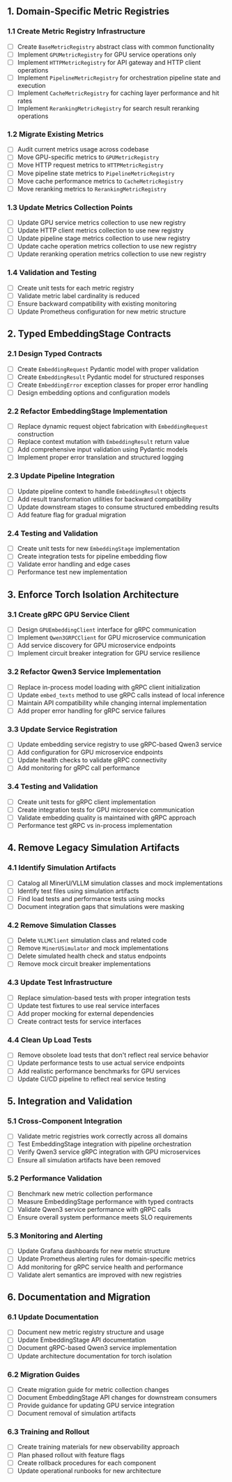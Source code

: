 ## 1. Domain-Specific Metric Registries

### 1.1 Create Metric Registry Infrastructure

- [ ] Create `BaseMetricRegistry` abstract class with common functionality
- [ ] Implement `GPUMetricRegistry` for GPU service operations only
- [ ] Implement `HTTPMetricRegistry` for API gateway and HTTP client operations
- [ ] Implement `PipelineMetricRegistry` for orchestration pipeline state and execution
- [ ] Implement `CacheMetricRegistry` for caching layer performance and hit rates
- [ ] Implement `RerankingMetricRegistry` for search result reranking operations

### 1.2 Migrate Existing Metrics

- [ ] Audit current metrics usage across codebase
- [ ] Move GPU-specific metrics to `GPUMetricRegistry`
- [ ] Move HTTP request metrics to `HTTPMetricRegistry`
- [ ] Move pipeline state metrics to `PipelineMetricRegistry`
- [ ] Move cache performance metrics to `CacheMetricRegistry`
- [ ] Move reranking metrics to `RerankingMetricRegistry`

### 1.3 Update Metrics Collection Points

- [ ] Update GPU service metrics collection to use new registry
- [ ] Update HTTP client metrics collection to use new registry
- [ ] Update pipeline stage metrics collection to use new registry
- [ ] Update cache operation metrics collection to use new registry
- [ ] Update reranking operation metrics collection to use new registry

### 1.4 Validation and Testing

- [ ] Create unit tests for each metric registry
- [ ] Validate metric label cardinality is reduced
- [ ] Ensure backward compatibility with existing monitoring
- [ ] Update Prometheus configuration for new metric structure

## 2. Typed EmbeddingStage Contracts

### 2.1 Design Typed Contracts

- [ ] Create `EmbeddingRequest` Pydantic model with proper validation
- [ ] Create `EmbeddingResult` Pydantic model for structured responses
- [ ] Create `EmbeddingError` exception classes for proper error handling
- [ ] Design embedding options and configuration models

### 2.2 Refactor EmbeddingStage Implementation

- [ ] Replace dynamic request object fabrication with `EmbeddingRequest` construction
- [ ] Replace context mutation with `EmbeddingResult` return value
- [ ] Add comprehensive input validation using Pydantic models
- [ ] Implement proper error translation and structured logging

### 2.3 Update Pipeline Integration

- [ ] Update pipeline context to handle `EmbeddingResult` objects
- [ ] Add result transformation utilities for backward compatibility
- [ ] Update downstream stages to consume structured embedding results
- [ ] Add feature flag for gradual migration

### 2.4 Testing and Validation

- [ ] Create unit tests for new `EmbeddingStage` implementation
- [ ] Create integration tests for pipeline embedding flow
- [ ] Validate error handling and edge cases
- [ ] Performance test new implementation

## 3. Enforce Torch Isolation Architecture

### 3.1 Create gRPC GPU Service Client

- [ ] Design `GPUEmbeddingClient` interface for gRPC communication
- [ ] Implement `Qwen3GRPCClient` for GPU microservice communication
- [ ] Add service discovery for GPU microservice endpoints
- [ ] Implement circuit breaker integration for GPU service resilience

### 3.2 Refactor Qwen3 Service Implementation

- [ ] Replace in-process model loading with gRPC client initialization
- [ ] Update `embed_texts` method to use gRPC calls instead of local inference
- [ ] Maintain API compatibility while changing internal implementation
- [ ] Add proper error handling for gRPC service failures

### 3.3 Update Service Registration

- [ ] Update embedding service registry to use gRPC-based Qwen3 service
- [ ] Add configuration for GPU microservice endpoints
- [ ] Update health checks to validate gRPC connectivity
- [ ] Add monitoring for gRPC call performance

### 3.4 Testing and Validation

- [ ] Create unit tests for gRPC client implementation
- [ ] Create integration tests for GPU microservice communication
- [ ] Validate embedding quality is maintained with gRPC approach
- [ ] Performance test gRPC vs in-process implementation

## 4. Remove Legacy Simulation Artifacts

### 4.1 Identify Simulation Artifacts

- [ ] Catalog all MinerU/VLLM simulation classes and mock implementations
- [ ] Identify test files using simulation artifacts
- [ ] Find load tests and performance tests using mocks
- [ ] Document integration gaps that simulations were masking

### 4.2 Remove Simulation Classes

- [ ] Delete `VLLMClient` simulation class and related code
- [ ] Remove `MinerUSimulator` and mock implementations
- [ ] Delete simulated health check and status endpoints
- [ ] Remove mock circuit breaker implementations

### 4.3 Update Test Infrastructure

- [ ] Replace simulation-based tests with proper integration tests
- [ ] Update test fixtures to use real service interfaces
- [ ] Add proper mocking for external dependencies
- [ ] Create contract tests for service interfaces

### 4.4 Clean Up Load Tests

- [ ] Remove obsolete load tests that don't reflect real service behavior
- [ ] Update performance tests to use actual service endpoints
- [ ] Add realistic performance benchmarks for GPU services
- [ ] Update CI/CD pipeline to reflect real service testing

## 5. Integration and Validation

### 5.1 Cross-Component Integration

- [ ] Validate metric registries work correctly across all domains
- [ ] Test EmbeddingStage integration with pipeline orchestration
- [ ] Verify Qwen3 service gRPC integration with GPU microservices
- [ ] Ensure all simulation artifacts have been removed

### 5.2 Performance Validation

- [ ] Benchmark new metric collection performance
- [ ] Measure EmbeddingStage performance with typed contracts
- [ ] Validate Qwen3 service performance with gRPC calls
- [ ] Ensure overall system performance meets SLO requirements

### 5.3 Monitoring and Alerting

- [ ] Update Grafana dashboards for new metric structure
- [ ] Update Prometheus alerting rules for domain-specific metrics
- [ ] Add monitoring for gRPC service health and performance
- [ ] Validate alert semantics are improved with new registries

## 6. Documentation and Migration

### 6.1 Update Documentation

- [ ] Document new metric registry structure and usage
- [ ] Update EmbeddingStage API documentation
- [ ] Document gRPC-based Qwen3 service implementation
- [ ] Update architecture documentation for torch isolation

### 6.2 Migration Guides

- [ ] Create migration guide for metric collection changes
- [ ] Document EmbeddingStage API changes for downstream consumers
- [ ] Provide guidance for updating GPU service integration
- [ ] Document removal of simulation artifacts

### 6.3 Training and Rollout

- [ ] Create training materials for new observability approach
- [ ] Plan phased rollout with feature flags
- [ ] Create rollback procedures for each component
- [ ] Update operational runbooks for new architecture
